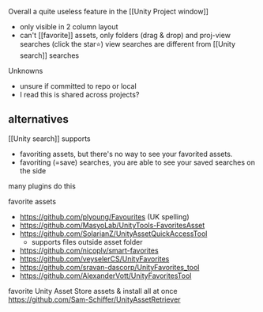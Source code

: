 
Overall a quite useless feature in the [[Unity Project window]]

- only visible in 2 column layout
- can't [[favorite]] assets, only folders (drag & drop) and proj-view searches (click the star⭐)
  view searches are different from [[Unity search]] searches

Unknowns
- unsure if committed to repo or local
- I read this is shared across projects?

## alternatives
[[Unity search]] supports 
- favoriting assets, but there's no way to see your favorited assets.
- favoriting (=save) searches, you are able to see your saved searches on the side

many plugins do this

favorite assets
- https://github.com/plyoung/Favourites (UK spelling)
- https://github.com/MasyoLab/UnityTools-FavoritesAsset
- https://github.com/SolarianZ/UnityAssetQuickAccessTool
	- supports files outside asset folder
- https://github.com/nicoplv/smart-favorites
- https://github.com/veyselerCS/UnityFavorites
- https://github.com/sravan-dascorp/UnityFavorites_tool
- https://github.com/AlexanderVott/UnityFavoritesTool

favorite Unity Asset Store assets & install all at once https://github.com/Sam-Schiffer/UnityAssetRetriever